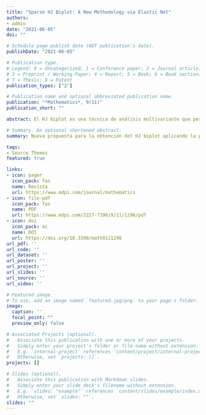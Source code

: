```yaml
---
title: "Sparse HJ Biplot: A New Methodology via Elastic Net"
authors:
- admin
date: "2021-06-05"
doi: ""

# Schedule page publish date (NOT publication's date).
publishDate: "2021-06-05"

# Publication type.
# Legend: 0 = Uncategorized; 1 = Conference paper; 2 = Journal article;
# 3 = Preprint / Working Paper; 4 = Report; 5 = Book; 6 = Book section;
# 7 = Thesis; 8 = Patent
publication_types: ["2"]

# Publication name and optional abbreviated publication name.
publication: "*Mathematics*, 9(11)"
publication_short: ""

abstract: El HJ biplot es una técnica de análisis multivariante que permite representar tanto a los individuos como a las variables en un espacio de dimensiones reducidas. Para adaptar este enfoque a conjuntos de datos masivos, es necesario implementar nuevas técnicas que sean capaces de reducir la dimensionalidad de los datos y mejorar la interpretación. Por ello, proponemos un enfoque moderno para la obtención del HJ biplot denominado elastic net HJ biplot, que aplica la penalización elastic net para mejorar la interpretación de los resultados. Se trata de un algoritmo novedoso en el sentido de que es el primer intento dentro de la familia de biplots en el que se utilizan métodos de regularización para obtener cargas modificadas que optimicen los resultados. Como complemento al método propuesto, y para darle soporte práctico, se ha desarrollado un paquete en el lenguaje R llamado SparseBiplots. Este paquete cubre un vacío existente en el contexto del HJ biplot mediante técnicas penalizadas ya que además de la penalización elastic net, incluye las penalizaciones ridge y el lasso para obtener el HJ biplot. Para completar el estudio, se realiza una comparación práctica con el HJ biplot estándar y el disjoint biplot, y se analizan algunos resultados comunes a estos métodos.

# Summary. An optional shortened abstract.
summary: Nueva propuesta para la obtención del HJ biplot aplicando la penalización elastic net para mejorar la interpretación de los resultados

tags:
- Source Themes
featured: true

links:
- icon: pager
  icon_pack: fas
  name: Revista
  url: https://www.mdpi.com/journal/mathematics
- icon: file-pdf
  icon_pack: fas
  name: PDF
  url: https://www.mdpi.com/2227-7390/9/11/1298/pdf
- icon: doi
  icon_pack: ai
  name: DOI
  url: https://doi.org/10.3390/math9111298
url_pdf: ''
url_code: ''
url_dataset: ''
url_poster: ''
url_project: ''
url_slides: ''
url_source: ''
url_video: ''

# Featured image
# To use, add an image named `featured.jpg/png` to your page's folder. 
image:
  caption: ''
  focal_point: ""
  preview_only: false

# Associated Projects (optional).
#   Associate this publication with one or more of your projects.
#   Simply enter your project's folder or file name without extension.
#   E.g. `internal-project` references `content/project/internal-project/index.md`.
#   Otherwise, set `projects: []`.
projects: []

# Slides (optional).
#   Associate this publication with Markdown slides.
#   Simply enter your slide deck's filename without extension.
#   E.g. `slides: "example"` references `content/slides/example/index.md`.
#   Otherwise, set `slides: ""`.
slides: ""
---
```


